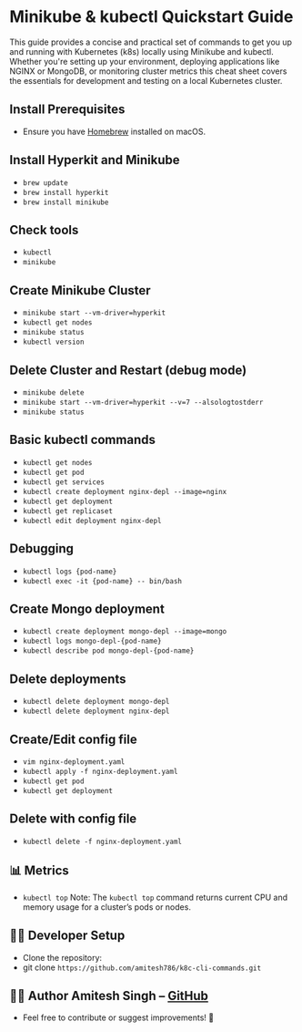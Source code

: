 # Minikube & kubectl Quickstart Guide

This guide provides a concise and practical set of commands to get you up and running with Kubernetes (k8s) locally using Minikube and kubectl. Whether you're setting up your environment, deploying applications like NGINX or MongoDB, or monitoring cluster metrics this cheat sheet covers the essentials for development and testing on a local Kubernetes cluster.

## Install Prerequisites
- Ensure you have [Homebrew](https://brew.sh) installed on macOS.

## Install Hyperkit and Minikube
- `brew update`
- `brew install hyperkit`
- `brew install minikube`

## Check tools
- `kubectl`
- `minikube`

## Create Minikube Cluster
- `minikube start --vm-driver=hyperkit`
- `kubectl get nodes`
- `minikube status`
- `kubectl version`

## Delete Cluster and Restart (debug mode)
- `minikube delete`
- `minikube start --vm-driver=hyperkit --v=7 --alsologtostderr`
- `minikube status`

## Basic kubectl commands
- `kubectl get nodes`
- `kubectl get pod`
- `kubectl get services`
- `kubectl create deployment nginx-depl --image=nginx`
- `kubectl get deployment`
- `kubectl get replicaset`
- `kubectl edit deployment nginx-depl`

## Debugging
- `kubectl logs {pod-name}`
- `kubectl exec -it {pod-name} -- bin/bash`

## Create Mongo deployment
- `kubectl create deployment mongo-depl --image=mongo`
- `kubectl logs mongo-depl-{pod-name}`
- `kubectl describe pod mongo-depl-{pod-name}`

## Delete deployments
- `kubectl delete deployment mongo-depl`
- `kubectl delete deployment nginx-depl`

## Create/Edit config file
- `vim nginx-deployment.yaml`
- `kubectl apply -f nginx-deployment.yaml`
- `kubectl get pod`
- `kubectl get deployment`

## Delete with config file
- `kubectl delete -f nginx-deployment.yaml`

## 📊 Metrics
- `kubectl top`
Note: The `kubectl top` command returns current CPU and memory usage for a cluster’s pods or nodes.

## 🧑‍💻 Developer Setup
- Clone the repository:
- git clone `https://github.com/amitesh786/k8c-cli-commands.git`

## 👨‍💻 Author Amitesh Singh – [GitHub](https://github.com/amitesh786)
- Feel free to contribute or suggest improvements! 🙌
